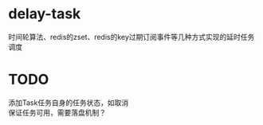 # delay-task
时间轮算法、redis的zset、redis的key过期订阅事件等几种方式实现的延时任务调度

TODO
===========
添加Task任务自身的任务状态，如取消<br/>
保证任务可用，需要落盘机制？
